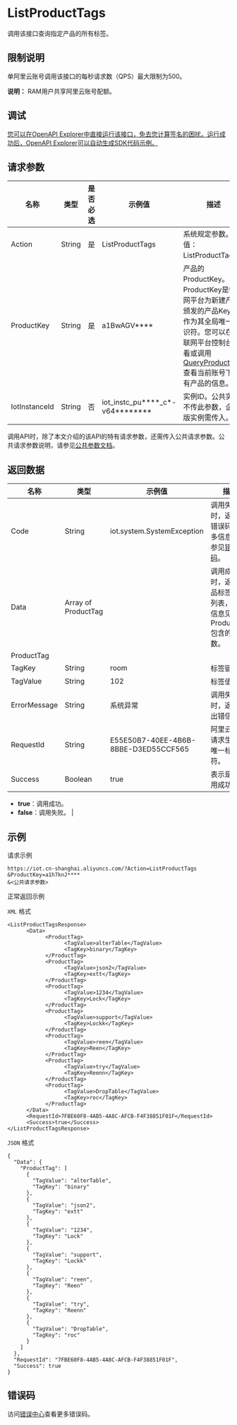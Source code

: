 # ListProductTags

调用该接口查询指定产品的所有标签。

## 限制说明

单阿里云账号调用该接口的每秒请求数（QPS）最大限制为500。

**说明：** RAM用户共享阿里云账号配额。

## 调试

[您可以在OpenAPI Explorer中直接运行该接口，免去您计算签名的困扰。运行成功后，OpenAPI Explorer可以自动生成SDK代码示例。](https://api.aliyun.com/#product=Iot&api=ListProductTags&type=RPC&version=2018-01-20)

## 请求参数

|名称|类型|是否必选|示例值|描述|
|--|--|----|---|--|
|Action|String|是|ListProductTags|系统规定参数。取值：ListProductTags。 |
|ProductKey|String|是|a1BwAGV\*\*\*\*|产品的ProductKey。ProductKey是物联网平台为新建产品颁发的产品Key，作为其全局唯一标识符。您可以在物联网平台控制台查看或调用[QueryProductList](~~69271~~)查看当前账号下所有产品的信息。 |
|IotInstanceId|String|否|iot\_instc\_pu\*\*\*\*\_c\*-v64\*\*\*\*\*\*\*\*|实例ID。公共实例不传此参数，企业版实例需传入。 |

调用API时，除了本文介绍的该API的特有请求参数，还需传入公共请求参数。公共请求参数说明，请参见[公共参数文档](~~30561~~)。

## 返回数据

|名称|类型|示例值|描述|
|--|--|---|--|
|Code|String|iot.system.SystemException|调用失败时，返回的错误码。更多信息，请参见[错误码](~~87387~~)。 |
|Data|Array of ProductTag| |调用成功时，返回产品标签信息列表，具体信息见一下ProductTag包含的参数。 |
|ProductTag| | | |
|TagKey|String|room|标签键。 |
|TagValue|String|102|标签值。 |
|ErrorMessage|String|系统异常|调用失败时，返回的出错信息。 |
|RequestId|String|E55E50B7-40EE-4B6B-8BBE-D3ED55CCF565|阿里云为该请求生成的唯一标识符。 |
|Success|Boolean|true|表示是否调用成功。

 -   **true**：调用成功。
-   **false**：调用失败。 |

## 示例

请求示例

```
https://iot.cn-shanghai.aliyuncs.com/?Action=ListProductTags
&ProductKey=a1h7knJ****
&<公共请求参数>
```

正常返回示例

`XML` 格式

```
<ListProductTagsResponse>
      <Data>
            <ProductTag>
                  <TagValue>alterTable</TagValue>
                  <TagKey>binary</TagKey>
            </ProductTag>
            <ProductTag>
                  <TagValue>json2</TagValue>
                  <TagKey>extt</TagKey>
            </ProductTag>
            <ProductTag>
                  <TagValue>1234</TagValue>
                  <TagKey>Lock</TagKey>
            </ProductTag>
            <ProductTag>
                  <TagValue>support</TagValue>
                  <TagKey>Lockk</TagKey>
            </ProductTag>
            <ProductTag>
                  <TagValue>reen</TagValue>
                  <TagKey>Reen</TagKey>
            </ProductTag>
            <ProductTag>
                  <TagValue>try</TagValue>
                  <TagKey>Reenn</TagKey>
            </ProductTag>
            <ProductTag>
                  <TagValue>DropTable</TagValue>
                  <TagKey>roc</TagKey>
            </ProductTag>
      </Data>
      <RequestId>7FBE60F8-4AB5-4A8C-AFCB-F4F38851F01F</RequestId>
      <Success>true</Success>
</ListProductTagsResponse>
```

`JSON` 格式

```
{
  "Data": {
    "ProductTag": [
      {
        "TagValue": "alterTable",
        "TagKey": "binary"
      },
      {
        "TagValue": "json2",
        "TagKey": "extt"
      },
      {
        "TagValue": "1234",
        "TagKey": "Lock"
      },
      {
        "TagValue": "support",
        "TagKey": "Lockk"
      },
      {
        "TagValue": "reen",
        "TagKey": "Reen"
      },
      {
        "TagValue": "try",
        "TagKey": "Reenn"
      },
      {
        "TagValue": "DropTable",
        "TagKey": "roc"
      }
    ]
  },
  "RequestId": "7FBE60F8-4AB5-4A8C-AFCB-F4F38851F01F",
  "Success": true
}
```

## 错误码

访问[错误中心](https://error-center.alibabacloud.com/status/product/Iot)查看更多错误码。

